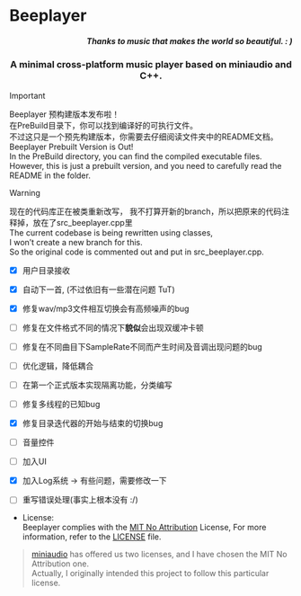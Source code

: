 # Beeplayer  

*<h5 align="right">Thanks to music that makes the world so beautiful. : )</h5>*

<h3 align="center">A minimal cross-platform music player based on miniaudio and C++.</h3>  

> [!IMPORTANT]  
> Beeplayer 预构建版本发布啦！  
> 在PreBuild目录下，你可以找到编译好的可执行文件。  
> 不过这只是一个预先构建版本，你需要去仔细阅读文件夹中的README文档。  
> Beeplayer Prebuilt Version is Out!  
> In the PreBuild directory, you can find the compiled executable files.  
> However, this is just a prebuilt version, and you need to carefully read the README in the folder.  


> [!WARNING]  
> 现在的代码库正在被类重新改写，
> 我不打算开新的branch，所以把原来的代码注释掉，放在了src_beeplayer.cpp里  
> The current codebase is being rewritten using classes,   
> I won’t create a new branch for this.  
> So the original code is commented out and put in src_beeplayer.cpp.

- [x] 用户目录接收
- [x] 自动下一首, (不过依旧有一些潜在问题 TuT)
- [x] 修复wav/mp3文件相互切换会有高频噪声的bug
- [ ] 修复在文件格式不同的情况下**貌似**会出现双缓冲卡顿
- [ ] 修复在不同曲目下SampleRate不同而产生时间及音调出现问题的bug
- [ ] 优化逻辑，降低耦合
- [ ] 在第一个正式版本实现隔离功能，分类编写
- [ ] 修复多线程的已知bug
- [x] 修复目录迭代器的开始与结束的切换bug
- [ ] 音量控件
- [ ] 加入UI
- [x] 加入Log系统 -> 有些问题，需要修改一下
- [ ] 重写错误处理(事实上根本没有 :/)



- License:  
 Beeplayer complies with the [MIT No Attribution](LICENSE) License, For more information, refer to the [LICENSE](LICENSE) file.  

 > [miniaudio](https://miniaud.io/) has offered us two licenses, and I have chosen the MIT No Attribution one.  
 > Actually, I originally intended this project to follow this particular license.

